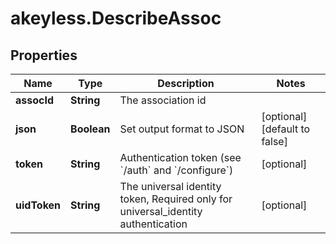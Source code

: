 # akeyless.DescribeAssoc

## Properties

Name | Type | Description | Notes
------------ | ------------- | ------------- | -------------
**assocId** | **String** | The association id | 
**json** | **Boolean** | Set output format to JSON | [optional] [default to false]
**token** | **String** | Authentication token (see &#x60;/auth&#x60; and &#x60;/configure&#x60;) | [optional] 
**uidToken** | **String** | The universal identity token, Required only for universal_identity authentication | [optional] 


